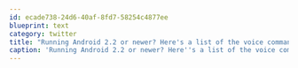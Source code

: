 ```yaml
---
id: ecade738-24d6-40af-8fd7-58254c4877ee
blueprint: text
category: twitter
title: "Running Android 2.2 or newer? Here's a list of the voice commands you can use.  bit.ly/ceQqEr"
caption: 'Running Android 2.2 or newer? Here''s a list of the voice commands you can use.  <a href="http://bit.ly/ceQqEr" title="http://bit.ly/ceQqEr" class="link link_untco">bit.ly/ceQqEr</a>'
---
```

